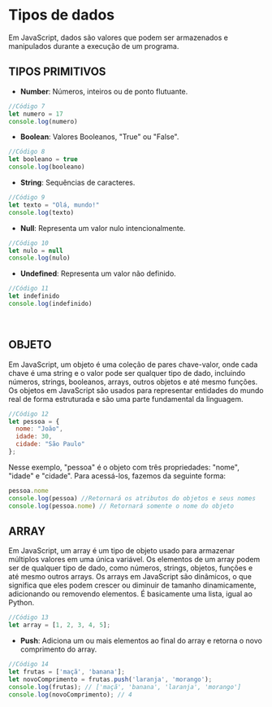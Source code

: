 # Tipos de dados

Em JavaScript, dados são valores que podem ser armazenados e manipulados durante a execução de um programa. 

## TIPOS PRIMITIVOS
-   **Number**:  Números, inteiros ou de ponto flutuante.
```JavaScript
//Código 7
let numero = 17
console.log(numero)
```
-   **Boolean**: Valores Booleanos, "True" ou "False".
```JavaScript
//Código 8
let booleano = true
console.log(booleano)
```
-   **String**: Sequências de caracteres.
```JavaScript
//Código 9
let texto = "Olá, mundo!"
console.log(texto)
```
-   **Null**:  Representa um valor nulo intencionalmente.
```JavaScript
//Código 10
let nulo = null
console.log(nulo)
```

-   **Undefined**: Representa um valor não definido.
```JavaScript
//Código 11
let indefinido
console.log(indefinido)
```
<br>

## OBJETO
Em JavaScript, um objeto é uma coleção de pares chave-valor, onde cada chave é uma string e o valor pode ser qualquer tipo de dado, incluindo números, strings, booleanos, arrays, outros objetos e até mesmo funções. Os objetos em JavaScript são usados para representar entidades do mundo real de forma estruturada e são uma parte fundamental da linguagem.
```JavaScript
//Código 12
let pessoa = {
  nome: "João",
  idade: 30,
  cidade: "São Paulo"
};
```
Nesse exemplo, "pessoa" é o objeto com três propriedades: "nome", "idade" e "cidade".
Para acessá-los, fazemos da seguinte forma:
```JavaScript
pessoa.nome
console.log(pessoa) //Retornará os atributos do objetos e seus nomes
console.log(pessoa.nome) // Retornará somente o nome do objeto
```

## ARRAY
Em JavaScript, um array é um tipo de objeto usado para armazenar múltiplos valores em uma única variável. Os elementos de um array podem ser de qualquer tipo de dado, como números, strings, objetos, funções e até mesmo outros arrays. Os arrays em JavaScript são dinâmicos, o que significa que eles podem crescer ou diminuir de tamanho dinamicamente, adicionando ou removendo elementos. É basicamente uma lista, igual ao Python.

```JavaScript
//Código 13
let array = [1, 2, 3, 4, 5];
```

- **Push**: Adiciona um ou mais elementos ao final do array e retorna o novo comprimento do array.
```JavaScript
//Código 14
let frutas = ['maçã', 'banana'];
let novoComprimento = frutas.push('laranja', 'morango');
console.log(frutas); // ['maçã', 'banana', 'laranja', 'morango']
console.log(novoComprimento); // 4

```

